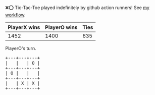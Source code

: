 :x::o: Tic-Tac-Toe played indefinitely by github action runners! See [my workflow](.github/workflows/play.yaml).

|PlayerX wins|PlayerO wins|Ties|
|-|-|-|
|1452|1400|635|

PlayerO's turn.

<pre>
+---+---+---+
|   |   | O |
+---+---+---+
| O |   |   |
+---+---+---+
|   | X | X |
+---+---+---+
</pre>